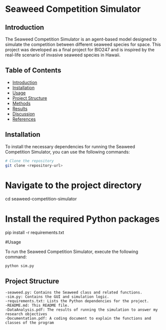 # Seaweed Competition Simulator

## Introduction

The Seaweed Competition Simulator is an agent-based model designed to simulate the competition between different seaweed species for space. This project was developed as a final project for BIO247 and is inspired by the real-life scenario of invasive seaweed species in Hawaii.

## Table of Contents

- [Introduction](#introduction)
- [Installation](#installation)
- [Usage](#usage)
- [Project Structure](#project-structure)
- [Methods](#methods)
- [Results](#results)
- [Discussion](#discussion)
- [References](#references)

## Installation

To install the necessary dependencies for running the Seaweed Competition Simulator, you can use the following commands:

```bash
# Clone the repository
git clone <repository-url>
```
# Navigate to the project directory
cd seaweed-competition-simulator

# Install the required Python packages
pip install -r requirements.txt


#Usage

To run the Seaweed Competition Simulator, execute the following command:
```
python sim.py
```
## Project Structure

    -seaweed.py: Contains the Seaweed class and related functions.
    -sim.py: Contains the GUI and simulation logic.
    -requirements.txt: Lists the Python dependencies for the project.
    -README.md: This README file.
    -DataAnalysis.pdf: The results of running the simulation to answer my research objectives
    -Documentation.pdf: A coding document to explain the functions and classes of the program
    

